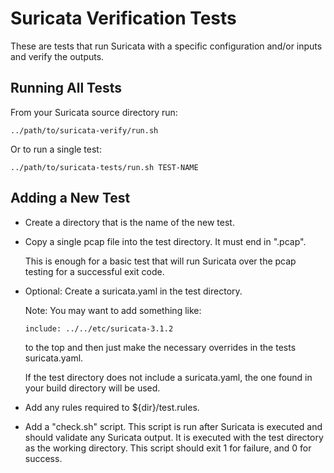 # Suricata Verification Tests

These are tests that run Suricata with a specific configuration and/or
inputs and verify the outputs.

## Running All Tests

From your Suricata source directory run:

```
../path/to/suricata-verify/run.sh
```

Or to run a single test:
```
../path/to/suricata-tests/run.sh TEST-NAME
```

## Adding a New Test

- Create a directory that is the name of the new test.

- Copy a single pcap file into the test directory. It must end in
  ".pcap".

  This is enough for a basic test that will run Suricata over the pcap
  testing for a successful exit code.

- Optional: Create a suricata.yaml in the test directory.

    Note: You may want to add something like:
    ```
    include: ../../etc/suricata-3.1.2
    ```
    to the top and then just make the necessary overrides in the tests
    suricata.yaml.

	If the test directory does not include a suricata.yaml, the one
    found in your build directory will be used.

- Add any rules required to ${dir}/test.rules.

- Add a "check.sh" script. This script is run after Suricata is
  executed and should validate any Suricata output. It is executed
  with the test directory as the working directory. This script should
  exit 1 for failure, and 0 for success.
